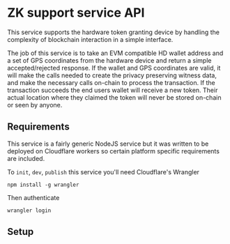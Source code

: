 # ZK support service API

This service supports the hardware token granting device by handling the complexity of blockchain interaction in a simple interface. 

The job of this service is to take an EVM compatible HD wallet address and a set of GPS coordinates from the hardware device and return a simple accepted/rejected response. If the wallet and GPS coordinates are valid, it will make the calls needed to create the privacy preserving witness data, and make the necessary calls on-chain to process the transaction. If the transaction succeeds the end users wallet will receive a new token. Their actual location where they claimed the token will never be stored on-chain or seen by anyone. 

## Requirements

This service is a fairly generic NodeJS service but it was written to be deployed on Cloudflare workers so certain platform specific requirements are included.

To `init`, `dev`, `publish` this service you'll need Cloudflare's Wrangler

`npm install -g wrangler`

Then authenticate 

`wrangler login`

## Setup

